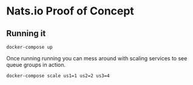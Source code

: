 # Nats.io Proof of Concept

## Running it

    docker-compose up

Once running running you can mess around with scaling services to see queue
groups in action.

    docker-compose scale us1=1 us2=2 us3=4
